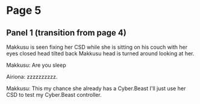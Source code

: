 # Page 5
## Panel 1 (transition from page 4)
Makkusu is seen fixing her CSD while she is sitting on his couch with her eyes closed head tilted back Makkusu head is turned around looking at her.

Makkusu: Are you sleep

Airiona: zzzzzzzzzz.

Makkusu: This my chance she already has a Cyber.Beast I'll just use her CSD to test my Cyber.Beast controller.